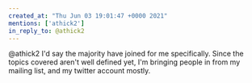 ```yaml
---
created_at: "Thu Jun 03 19:01:47 +0000 2021"
mentions: ['athick2']
in_reply_to: @athick2
---
```


@athick2 I'd say the majority have joined for me specifically. Since the topics covered aren't well defined yet, I'm bringing people in from my mailing list, and my twitter account mostly.